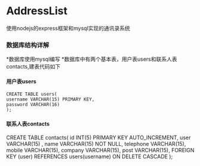 # AddressList
使用nodejs的express框架和mysql实现的通讯录系统

### 数据库结构详解
*数据库使用mysql编写
*数据库中有两个基本表，用户表users和联系人表contacts,建表代码如下

 #### 用户表users
    CREATE TABLE users(
    username VARCHAR(15) PRIMARY KEY,
    password VARCHAR(16)
    );

 #### 联系人表contacts
 CREATE TABLE contacts(
 id INT(5) PRIMARY KEY AUTO_INCREMENT,
 user VARCHAR(15) ,
 name VARCHAR(15) NOT NULL,
 telephone VARCHAR(15),
 mobile VARCHAR(15),
 company VARCHAR(15),
 post VARCHAR(15),
 FOREIGN KEY (user) REFERENCES users(username) ON DELETE CASCADE
 );
